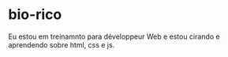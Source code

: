 # bio-rico
Eu estou em treinamnto para développeur Web e estou cirando e aprendendo sobre html, css e js.
